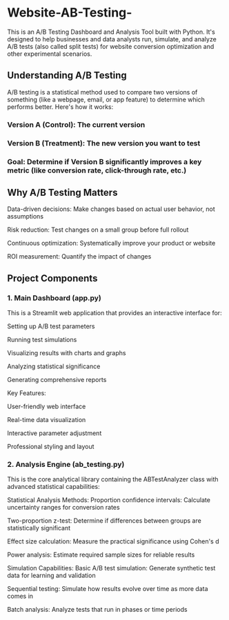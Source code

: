 # Website-AB-Testing-
This is an A/B Testing Dashboard and Analysis Tool built with Python. It's designed to help businesses and data analysts run, simulate, and analyze A/B tests (also called split tests) for website conversion optimization and other experimental scenarios.

## Understanding A/B Testing
A/B testing is a statistical method used to compare two versions of something (like a webpage, email, or app feature) to determine which performs better. Here's how it works:

### Version A (Control): The current version

### Version B (Treatment): The new version you want to test

### Goal: Determine if Version B significantly improves a key metric (like conversion rate, click-through rate, etc.)

## Why A/B Testing Matters
Data-driven decisions: Make changes based on actual user behavior, not assumptions

Risk reduction: Test changes on a small group before full rollout

Continuous optimization: Systematically improve your product or website

ROI measurement: Quantify the impact of changes

## Project Components
### 1. Main Dashboard (app.py)
This is a Streamlit web application that provides an interactive interface for:

Setting up A/B test parameters

Running test simulations

Visualizing results with charts and graphs

Analyzing statistical significance

Generating comprehensive reports

Key Features:

User-friendly web interface

Real-time data visualization

Interactive parameter adjustment

Professional styling and layout

### 2. Analysis Engine (ab_testing.py)
This is the core analytical library containing the ABTestAnalyzer class with advanced statistical capabilities:

Statistical Analysis Methods:
Proportion confidence intervals: Calculate uncertainty ranges for conversion rates

Two-proportion z-test: Determine if differences between groups are statistically significant

Effect size calculation: Measure the practical significance using Cohen's d

Power analysis: Estimate required sample sizes for reliable results

Simulation Capabilities:
Basic A/B test simulation: Generate synthetic test data for learning and validation

Sequential testing: Simulate how results evolve over time as more data comes in

Batch analysis: Analyze tests that run in phases or time periods
